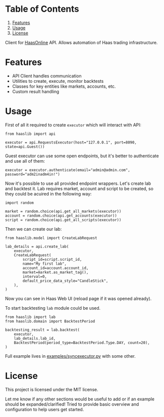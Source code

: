 # Table of Contents

1.  [Features](#org1a93f74)
2.  [Usage](#org0526bbe)
3.  [License](#org2bb8985)

Client for [HaasOnline](https://www.haasonline.com) API. Allows automation of Haas trading infrastructure.


<a id="org1a93f74"></a>

# Features

-   API Client handles communication
-   Utilities to create, execute, monitor backtests
-   Classes for key entities like markets, accounts, etc.
-   Custom result handling


<a id="org0526bbe"></a>

# Usage

First of all it required to create `executor` which will interact with API:

    from haaslib import api
    
    executor = api.RequestsExecutor(host="127.0.0.1", port=8090, state=api.Guest())

Guest executor can use some open endpoints, but it's better to authenticate and use all of them:

    executor = executor.authenticate(email="admin@admin.com", password="adm2inadm4in!")

Now it's possible to use all provided endpoint wrappers. Let's create lab and backtest it. Lab requires market, account and script to be created, so they could be acuired in the following way:

    import random
    
    market = random.choice(api.get_all_markets(executor))
    account = random.choice(api.get_accounts(executor))
    script = random.choice(api.get_all_scripts(executor))

Then we can create our lab:

    from haaslib.model import CreateLabRequest
    
    lab_details = api.create_lab(
        executor,
        CreateLabRequest(
            script_id=script.script_id,
            name="My first lab",
            account_id=account.account_id,
            market=market.as_market_tag(),
            interval=0,
            default_price_data_style="CandleStick",
        ),
    )

Now you can see in Haas Web UI (reload page if it was opened already).

To start backtesting `lab` module could be used.

    from haaslib import lab
    from haaslib.domain import BacktestPeriod
    
    backtesting_result = lab.backtest(
        executor,
        lab_details.lab_id,
        BacktestPeriod(period_type=BacktestPeriod.Type.DAY, count=20),
    )

Full example lives in [examples/syncexecutor.py](examples/sync_executor.py) with some other.


<a id="org2bb8985"></a>

# License

This project is licensed under the MIT license.

Let me know if any other sections would be useful to add or if an example should be expanded/clarified! Tried to provide basic overview and configuration to help users get started.


